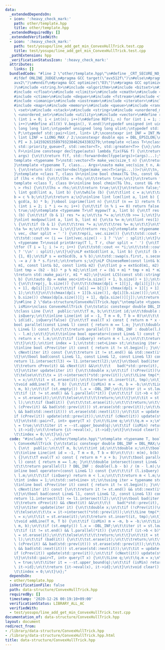 ```yaml
---
data:
  _extendedDependsOn:
  - icon: ':heavy_check_mark:'
    path: other/template.hpp
    title: other/template.hpp
  _extendedRequiredBy: []
  _extendedVerifiedWith:
  - icon: ':heavy_check_mark:'
    path: test/yosupo/line_add_get_min_ConvexHullTrick.test.cpp
    title: test/yosupo/line_add_get_min_ConvexHullTrick.test.cpp
  _pathExtension: hpp
  _verificationStatusIcon: ':heavy_check_mark:'
  attributes:
    links: []
  bundledCode: "#line 2 \"other/template.hpp\"\n#define _CRT_SECURE_NO_WARNINGS\n\
    #ifdef ONLINE_JUDGE\n#pragma GCC target(\"avx512f\")\n#else\n#pragma GCC target(\"\
    avx2\")\n#endif\n#pragma GCC optimize(\"O3\")\n#pragma GCC optimize(\"unroll-loops\"\
    )\n#include <string.h>\n#include <algorithm>\n#include <bitset>\n#include <cassert>\n\
    #include <cfloat>\n#include <climits>\n#include <cmath>\n#include <complex>\n\
    #include <ctime>\n#include <deque>\n#include <fstream>\n#include <functional>\n\
    #include <iomanip>\n#include <iostream>\n#include <iterator>\n#include <list>\n\
    #include <map>\n#include <memory>\n#include <queue>\n#include <random>\n#include\
    \ <set>\n#include <stack>\n#include <string>\n#include <unordered_map>\n#include\
    \ <unordered_set>\n#include <utility>\n#include <vector>\n#define rep(i, n) for\
    \ (int i = 0; i < int(n); i++)\n#define REP(i, n) for (int i = 1; i <= int(n);\
    \ i++)\n#define all(V) V.begin(), V.end()\ntypedef unsigned int uint;\ntypedef\
    \ long long lint;\ntypedef unsigned long long ulint;\ntypedef std::pair<int, int>\
    \ P;\ntypedef std::pair<lint, lint> LP;\nconstexpr int INF = INT_MAX / 2;\nconstexpr\
    \ lint LINF = LLONG_MAX / 2;\nconstexpr double eps = DBL_EPSILON;\nconstexpr double\
    \ PI = 3.141592653589793238462643383279;\ntemplate <class T>\nclass prique : public\
    \ std::priority_queue<T, std::vector<T>, std::greater<T>> {\n};\ntemplate <typename\
    \ F>\ninline constexpr decltype(auto) lambda_fix(F&& f) {\n\treturn [f = std::forward<F>(f)](auto&&...\
    \ args) {\n\t\treturn f(f, std::forward<decltype(args)>(args)...);\n\t};\n}\n\
    template <typename T>\nstd::vector<T> make_vec(size_t n) {\n\treturn std::vector<T>(n);\n\
    }\ntemplate <typename T, class... Args>\nauto make_vec(size_t n, Args&&... args)\
    \ {\n\treturn std::vector<decltype(make_vec<T>(args...))>(\n\t\tn, make_vec<T>(std::forward<Args>(args)...));\n\
    }\ntemplate <class T, class U>\ninline bool chmax(T& lhs, const U& rhs) {\n\t\
    if (lhs < rhs) {\n\t\tlhs = rhs;\n\t\treturn true;\n\t}\n\treturn false;\n}\n\
    template <class T, class U>\ninline bool chmin(T& lhs, const U& rhs) {\n\tif (lhs\
    \ > rhs) {\n\t\tlhs = rhs;\n\t\treturn true;\n\t}\n\treturn false;\n}\ninline\
    \ lint gcd(lint a, lint b) {\n\twhile (b) {\n\t\tlint c = a;\n\t\ta = b;\n\t\t\
    b = c % b;\n\t}\n\treturn a;\n}\ninline lint lcm(lint a, lint b) { return a /\
    \ gcd(a, b) * b; }\nbool isprime(lint n) {\n\tif (n == 1) return false;\n\tfor\
    \ (int i = 2; i * i <= n; i++) {\n\t\tif (n % i == 0) return false;\n\t}\n\treturn\
    \ true;\n}\ntemplate <typename T>\nT mypow(T a, lint b) {\n\tT res(1);\n\twhile\
    \ (b) {\n\t\tif (b & 1) res *= a;\n\t\ta *= a;\n\t\tb >>= 1;\n\t}\n\treturn res;\n\
    }\nlint modpow(lint a, lint b, lint m) {\n\ta %= m;\n\tlint res(1);\n\twhile (b)\
    \ {\n\t\tif (b & 1) {\n\t\t\tres *= a;\n\t\t\tres %= m;\n\t\t}\n\t\ta *= a;\n\t\
    \ta %= m;\n\t\tb >>= 1;\n\t}\n\treturn res;\n}\ntemplate <typename T>\nvoid printArray(std::vector<T>&\
    \ vec, char split = ' ') {\n\trep(i, vec.size()) {\n\t\tstd::cout << vec[i];\n\
    \t\tstd::cout << (i == (int)vec.size() - 1 ? '\\n' : split);\n\t}\n}\ntemplate\
    \ <typename T>\nvoid printArray(T l, T r, char split = ' ') {\n\tT rprev = std::prev(r);\n\
    \tfor (T i = l; i != r; i++) {\n\t\tstd::cout << *i;\n\t\tstd::cout << (i == rprev\
    \ ? '\\n' : split);\n\t}\n}\nLP extGcd(lint a, lint b) {\n\tif (b == 0) return\
    \ {1, 0};\n\tLP s = extGcd(b, a % b);\n\tstd::swap(s.first, s.second);\n\ts.second\
    \ -= a / b * s.first;\n\treturn s;\n}\nLP ChineseRem(const lint& b1, const lint&\
    \ m1, const lint& b2, const lint& m2) {\n\tlint p = extGcd(m1, m2).first;\n\t\
    lint tmp = (b2 - b1) * p % m2;\n\tlint r = (b1 + m1 * tmp + m1 * m2) % (m1 * m2);\n\
    \treturn std::make_pair(r, m1 * m2);\n}\nint LCS(const std::string& a, const std::string&\
    \ b) {\n\tauto dp = make_vec<int>(a.size() + 1, b.size() + 1);\n\trep(i, a.size())\
    \ {\n\t\trep(j, b.size()) {\n\t\t\tchmax(dp[i + 1][j], dp[i][j]);\n\t\t\tchmax(dp[i][j\
    \ + 1], dp[i][j]);\n\t\t\tif (a[i] == b[j]) chmax(dp[i + 1][j + 1], dp[i][j] +\
    \ 1);\n\t\t}\n\t\tchmax(dp[i + 1][b.size()], dp[i][b.size()]);\n\t}\n\trep(j,\
    \ b.size()) chmax(dp[a.size()][j + 1], dp[a.size()][j]);\n\treturn dp[a.size()][b.size()];\n\
    }\n#line 2 \"data-structure/ConvexHullTrick.hpp\"\ntemplate <typename T, bool\
    \ isMin>\nclass ConvexHullTrick {\n\tstatic constexpr double DBL_INF = DBL_MAX;\n\
    \tclass Line {\n\t  public:\n\t\tT m, b;\n\t\tint id;\n\t\tdouble x;\n\t\tbool\
    \ isQuery;\n\t\tinline Line(int id = -1, T m = 0, T b = 0)\n\t\t\t: m(m), b(b),\
    \ id(id), isQuery(false) {}\n\t\tT eval(T x) const { return m * x + b; }\n\t\t\
    bool parallel(const Line& l) const { return m == l.m; }\n\t\tdouble intersect(const\
    \ Line& l) const {\n\t\t\treturn parallel(l) ? DBL_INF : double(l.b - b) / (m\
    \ - l.m);\n\t\t}\n\t\tinline bool operator<(const Line& l) const {\n\t\t\tif (l.isQuery)\
    \ return x < l.m;\n\t\t\tif (isQuery) return m < l.x;\n\t\t\treturn m < l.m;\n\
    \t\t}\n\t};\n\tint index = 1;\n\tstd::set<Line> st;\n\tusing iter = typename std::set<Line>::iterator;\n\
    \tinline bool cPrev(iter it) const { return it != st.begin(); }\n\tinline bool\
    \ cNext(iter it) const {\n\t\treturn it != st.end() && std::next(it) != st.end();\n\
    \t}\n\tbool bad(const Line& l1, const Line& l2, const Line& l3) const {\n\t\t\
    return l1.intersect(l3) <= l1.intersect(l2);\n\t}\n\tbool bad(iter it) const {\n\
    \t\treturn cPrev(it) && cNext(it) &&\n\t\t\t   bad(*std::prev(it), *it, *std::next(it));\n\
    \t}\n\titer update(iter it) {\n\t\tdouble x;\n\t\tif (!cPrev(it))\n\t\t\tx = -DBL_INF;\n\
    \t\telse\n\t\t\tx = it->intersect(*std::prev(it));\n\t\tLine tmp(*it);\n\t\ttmp.x\
    \ = x;\n\t\tit = st.erase(it);\n\t\treturn st.insert(it, tmp);\n\t}\n\n  public:\n\
    \tvoid addLine(T m, T b) {\n\t\tif (isMin) m = -m, b = -b;\n\t\tLine l(index++,\
    \ m, b);\n\t\tif (st.empty()) l.x = -DBL_INF;\n\t\titer it = st.lower_bound(l);\n\
    \t\tif (it != st.end() && l.parallel(*it)) {\n\t\t\tif (it->b < b)\n\t\t\t\tit\
    \ = st.erase(it);\n\t\t\telse\n\t\t\t\treturn;\n\t\t}\n\t\tit = st.insert(it,\
    \ l);\n\t\tif (bad(it)) {\n\t\t\tst.erase(it);\n\t\t\treturn;\n\t\t}\n\t\twhile\
    \ (cPrev(it) && bad(std::prev(it))) st.erase(std::prev(it));\n\t\twhile (cNext(it)\
    \ && bad(std::next(it))) st.erase(std::next(it));\n\t\tit = update(it);\n\t\t\
    if (cPrev(it)) update(std::prev(it));\n\t\tif (cNext(it)) update(std::next(it));\n\
    \t}\n\tstd::pair<T, int> query(T x) {\n\t\tLine q;\n\t\tq.m = x;\n\t\tq.isQuery\
    \ = true;\n\t\titer it = --st.upper_bound(q);\n\t\tif (isMin) return {-it->eval(x),\
    \ it->id};\n\t\treturn {it->eval(x), it->id};\n\t}\n\tvoid clear() {\n\t\tst.clear();\n\
    \t\tindex = 0;\n\t}\n};\n"
  code: "#include \"../other/template.hpp\"\ntemplate <typename T, bool isMin>\nclass\
    \ ConvexHullTrick {\n\tstatic constexpr double DBL_INF = DBL_MAX;\n\tclass Line\
    \ {\n\t  public:\n\t\tT m, b;\n\t\tint id;\n\t\tdouble x;\n\t\tbool isQuery;\n\
    \t\tinline Line(int id = -1, T m = 0, T b = 0)\n\t\t\t: m(m), b(b), id(id), isQuery(false)\
    \ {}\n\t\tT eval(T x) const { return m * x + b; }\n\t\tbool parallel(const Line&\
    \ l) const { return m == l.m; }\n\t\tdouble intersect(const Line& l) const {\n\
    \t\t\treturn parallel(l) ? DBL_INF : double(l.b - b) / (m - l.m);\n\t\t}\n\t\t\
    inline bool operator<(const Line& l) const {\n\t\t\tif (l.isQuery) return x <\
    \ l.m;\n\t\t\tif (isQuery) return m < l.x;\n\t\t\treturn m < l.m;\n\t\t}\n\t};\n\
    \tint index = 1;\n\tstd::set<Line> st;\n\tusing iter = typename std::set<Line>::iterator;\n\
    \tinline bool cPrev(iter it) const { return it != st.begin(); }\n\tinline bool\
    \ cNext(iter it) const {\n\t\treturn it != st.end() && std::next(it) != st.end();\n\
    \t}\n\tbool bad(const Line& l1, const Line& l2, const Line& l3) const {\n\t\t\
    return l1.intersect(l3) <= l1.intersect(l2);\n\t}\n\tbool bad(iter it) const {\n\
    \t\treturn cPrev(it) && cNext(it) &&\n\t\t\t   bad(*std::prev(it), *it, *std::next(it));\n\
    \t}\n\titer update(iter it) {\n\t\tdouble x;\n\t\tif (!cPrev(it))\n\t\t\tx = -DBL_INF;\n\
    \t\telse\n\t\t\tx = it->intersect(*std::prev(it));\n\t\tLine tmp(*it);\n\t\ttmp.x\
    \ = x;\n\t\tit = st.erase(it);\n\t\treturn st.insert(it, tmp);\n\t}\n\n  public:\n\
    \tvoid addLine(T m, T b) {\n\t\tif (isMin) m = -m, b = -b;\n\t\tLine l(index++,\
    \ m, b);\n\t\tif (st.empty()) l.x = -DBL_INF;\n\t\titer it = st.lower_bound(l);\n\
    \t\tif (it != st.end() && l.parallel(*it)) {\n\t\t\tif (it->b < b)\n\t\t\t\tit\
    \ = st.erase(it);\n\t\t\telse\n\t\t\t\treturn;\n\t\t}\n\t\tit = st.insert(it,\
    \ l);\n\t\tif (bad(it)) {\n\t\t\tst.erase(it);\n\t\t\treturn;\n\t\t}\n\t\twhile\
    \ (cPrev(it) && bad(std::prev(it))) st.erase(std::prev(it));\n\t\twhile (cNext(it)\
    \ && bad(std::next(it))) st.erase(std::next(it));\n\t\tit = update(it);\n\t\t\
    if (cPrev(it)) update(std::prev(it));\n\t\tif (cNext(it)) update(std::next(it));\n\
    \t}\n\tstd::pair<T, int> query(T x) {\n\t\tLine q;\n\t\tq.m = x;\n\t\tq.isQuery\
    \ = true;\n\t\titer it = --st.upper_bound(q);\n\t\tif (isMin) return {-it->eval(x),\
    \ it->id};\n\t\treturn {it->eval(x), it->id};\n\t}\n\tvoid clear() {\n\t\tst.clear();\n\
    \t\tindex = 0;\n\t}\n};"
  dependsOn:
  - other/template.hpp
  isVerificationFile: false
  path: data-structure/ConvexHullTrick.hpp
  requiredBy: []
  timestamp: '2020-12-26 00:19:10+09:00'
  verificationStatus: LIBRARY_ALL_AC
  verifiedWith:
  - test/yosupo/line_add_get_min_ConvexHullTrick.test.cpp
documentation_of: data-structure/ConvexHullTrick.hpp
layout: document
redirect_from:
- /library/data-structure/ConvexHullTrick.hpp
- /library/data-structure/ConvexHullTrick.hpp.html
title: data-structure/ConvexHullTrick.hpp
---
```

